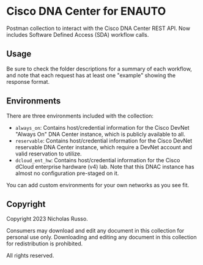 # Cisco DNA Center for ENAUTO
Postman collection to interact with the Cisco DNA Center REST API.
Now includes Software Defined Access (SDA) workflow calls.

## Usage
Be sure to check the folder descriptions for a summary of each workflow,
and note that each request has at least one "example" showing the response
format.

## Environments
There are three environments included with the collection:
  * `always_on`: Contains host/credential information for the Cisco DevNet
    "Always On" DNA Center instance, which is publicly available to all.
  * `reservable`: Contains host/credential information for the Cisco DevNet
    reservable DNA Center instance, which require a DevNet account and
    valid reservation to utilize.
  * `dcloud_ent_hw`: Contains host/credential information for the Cisco dCloud
    enterprise hardware (v4) lab. Note that this DNAC instance has almost no
    configuration pre-staged on it.

You can add custom environments for your own networks as you see fit.

## Copyright
Copyright 2023 Nicholas Russo.

Consumers may download and edit any document in this collection for personal
use only. Downloading and editing any document in this collection for
redistribution is prohibited.

All rights reserved.
